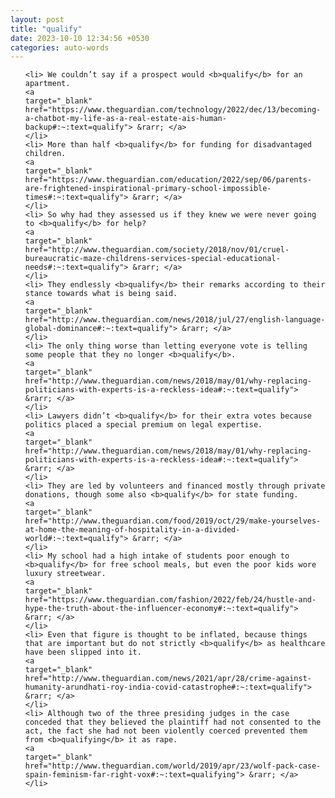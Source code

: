 ```yaml
---
layout: post
title: "qualify"
date: 2023-10-10 12:34:56 +0530
categories: auto-words
---
```

<ol>

    <li> We couldn’t say if a prospect would <b>qualify</b> for an apartment.
    <a 
    target="_blank" 
    href="https://www.theguardian.com/technology/2022/dec/13/becoming-a-chatbot-my-life-as-a-real-estate-ais-human-backup#:~:text=qualify"> &rarr; </a>
    </li>
    <li> More than half <b>qualify</b> for funding for disadvantaged children.
    <a 
    target="_blank" 
    href="https://www.theguardian.com/education/2022/sep/06/parents-are-frightened-inspirational-primary-school-impossible-times#:~:text=qualify"> &rarr; </a>
    </li>
    <li> So why had they assessed us if they knew we were never going to <b>qualify</b> for help?
    <a 
    target="_blank" 
    href="http://www.theguardian.com/society/2018/nov/01/cruel-bureaucratic-maze-childrens-services-special-educational-needs#:~:text=qualify"> &rarr; </a>
    </li>
    <li> They endlessly <b>qualify</b> their remarks according to their stance towards what is being said.
    <a 
    target="_blank" 
    href="http://www.theguardian.com/news/2018/jul/27/english-language-global-dominance#:~:text=qualify"> &rarr; </a>
    </li>
    <li> The only thing worse than letting everyone vote is telling some people that they no longer <b>qualify</b>.
    <a 
    target="_blank" 
    href="http://www.theguardian.com/news/2018/may/01/why-replacing-politicians-with-experts-is-a-reckless-idea#:~:text=qualify"> &rarr; </a>
    </li>
    <li> Lawyers didn’t <b>qualify</b> for their extra votes because politics placed a special premium on legal expertise.
    <a 
    target="_blank" 
    href="http://www.theguardian.com/news/2018/may/01/why-replacing-politicians-with-experts-is-a-reckless-idea#:~:text=qualify"> &rarr; </a>
    </li>
    <li> They are led by volunteers and financed mostly through private donations, though some also <b>qualify</b> for state funding.
    <a 
    target="_blank" 
    href="http://www.theguardian.com/food/2019/oct/29/make-yourselves-at-home-the-meaning-of-hospitality-in-a-divided-world#:~:text=qualify"> &rarr; </a>
    </li>
    <li> My school had a high intake of students poor enough to <b>qualify</b> for free school meals, but even the poor kids wore luxury streetwear.
    <a 
    target="_blank" 
    href="https://www.theguardian.com/fashion/2022/feb/24/hustle-and-hype-the-truth-about-the-influencer-economy#:~:text=qualify"> &rarr; </a>
    </li>
    <li> Even that figure is thought to be inflated, because things that are important but do not strictly <b>qualify</b> as healthcare have been slipped into it.
    <a 
    target="_blank" 
    href="http://www.theguardian.com/news/2021/apr/28/crime-against-humanity-arundhati-roy-india-covid-catastrophe#:~:text=qualify"> &rarr; </a>
    </li>
    <li> Although two of the three presiding judges in the case conceded that they believed the plaintiff had not consented to the act, the fact she had not been violently coerced prevented them from <b>qualifying</b> it as rape.
    <a 
    target="_blank" 
    href="http://www.theguardian.com/world/2019/apr/23/wolf-pack-case-spain-feminism-far-right-vox#:~:text=qualifying"> &rarr; </a>
    </li>